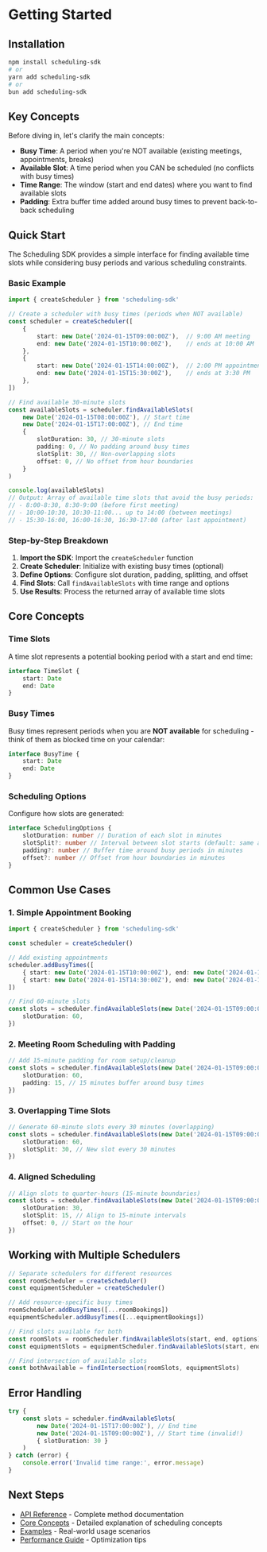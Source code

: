 # Getting Started

## Installation

```bash
npm install scheduling-sdk
# or
yarn add scheduling-sdk
# or
bun add scheduling-sdk
```

## Key Concepts

Before diving in, let's clarify the main concepts:

- **Busy Time**: A period when you're NOT available (existing meetings, appointments, breaks)
- **Available Slot**: A time period when you CAN be scheduled (no conflicts with busy times)
- **Time Range**: The window (start and end dates) where you want to find available slots
- **Padding**: Extra buffer time added around busy times to prevent back-to-back scheduling

## Quick Start

The Scheduling SDK provides a simple interface for finding available time slots while considering busy periods and various scheduling constraints.

### Basic Example

```typescript
import { createScheduler } from 'scheduling-sdk'

// Create a scheduler with busy times (periods when NOT available)
const scheduler = createScheduler([
    {
        start: new Date('2024-01-15T09:00:00Z'),  // 9:00 AM meeting
        end: new Date('2024-01-15T10:00:00Z'),    // ends at 10:00 AM
    },
    {
        start: new Date('2024-01-15T14:00:00Z'),  // 2:00 PM appointment
        end: new Date('2024-01-15T15:30:00Z'),    // ends at 3:30 PM
    },
])

// Find available 30-minute slots
const availableSlots = scheduler.findAvailableSlots(
    new Date('2024-01-15T08:00:00Z'), // Start time
    new Date('2024-01-15T17:00:00Z'), // End time
    {
        slotDuration: 30, // 30-minute slots
        padding: 0, // No padding around busy times
        slotSplit: 30, // Non-overlapping slots
        offset: 0, // No offset from hour boundaries
    }
)

console.log(availableSlots)
// Output: Array of available time slots that avoid the busy periods:
// - 8:00-8:30, 8:30-9:00 (before first meeting)
// - 10:00-10:30, 10:30-11:00... up to 14:00 (between meetings)
// - 15:30-16:00, 16:00-16:30, 16:30-17:00 (after last appointment)
```

### Step-by-Step Breakdown

1. **Import the SDK**: Import the `createScheduler` function
2. **Create Scheduler**: Initialize with existing busy times (optional)
3. **Define Options**: Configure slot duration, padding, splitting, and offset
4. **Find Slots**: Call `findAvailableSlots` with time range and options
5. **Use Results**: Process the returned array of available time slots

## Core Concepts

### Time Slots

A time slot represents a potential booking period with a start and end time:

```typescript
interface TimeSlot {
    start: Date
    end: Date
}
```

### Busy Times

Busy times represent periods when you are **NOT available** for scheduling - think of them as blocked time on your calendar:

```typescript
interface BusyTime {
    start: Date
    end: Date
}
```

### Scheduling Options

Configure how slots are generated:

```typescript
interface SchedulingOptions {
    slotDuration: number // Duration of each slot in minutes
    slotSplit?: number // Interval between slot starts (default: same as duration)
    padding?: number // Buffer time around busy periods in minutes
    offset?: number // Offset from hour boundaries in minutes
}
```

## Common Use Cases

### 1. Simple Appointment Booking

```typescript
import { createScheduler } from 'scheduling-sdk'

const scheduler = createScheduler()

// Add existing appointments
scheduler.addBusyTimes([
    { start: new Date('2024-01-15T10:00:00Z'), end: new Date('2024-01-15T11:00:00Z') },
    { start: new Date('2024-01-15T14:30:00Z'), end: new Date('2024-01-15T15:30:00Z') },
])

// Find 60-minute slots
const slots = scheduler.findAvailableSlots(new Date('2024-01-15T09:00:00Z'), new Date('2024-01-15T17:00:00Z'), {
    slotDuration: 60,
})
```

### 2. Meeting Room Scheduling with Padding

```typescript
// Add 15-minute padding for room setup/cleanup
const slots = scheduler.findAvailableSlots(new Date('2024-01-15T09:00:00Z'), new Date('2024-01-15T17:00:00Z'), {
    slotDuration: 60,
    padding: 15, // 15 minutes buffer around busy times
})
```

### 3. Overlapping Time Slots

```typescript
// Generate 60-minute slots every 30 minutes (overlapping)
const slots = scheduler.findAvailableSlots(new Date('2024-01-15T09:00:00Z'), new Date('2024-01-15T17:00:00Z'), {
    slotDuration: 60,
    slotSplit: 30, // New slot every 30 minutes
})
```

### 4. Aligned Scheduling

```typescript
// Align slots to quarter-hours (15-minute boundaries)
const slots = scheduler.findAvailableSlots(new Date('2024-01-15T09:00:00Z'), new Date('2024-01-15T17:00:00Z'), {
    slotDuration: 30,
    slotSplit: 15, // Align to 15-minute intervals
    offset: 0, // Start on the hour
})
```

## Working with Multiple Schedulers

```typescript
// Separate schedulers for different resources
const roomScheduler = createScheduler()
const equipmentScheduler = createScheduler()

// Add resource-specific busy times
roomScheduler.addBusyTimes([...roomBookings])
equipmentScheduler.addBusyTimes([...equipmentBookings])

// Find slots available for both
const roomSlots = roomScheduler.findAvailableSlots(start, end, options)
const equipmentSlots = equipmentScheduler.findAvailableSlots(start, end, options)

// Find intersection of available slots
const bothAvailable = findIntersection(roomSlots, equipmentSlots)
```

## Error Handling

```typescript
try {
    const slots = scheduler.findAvailableSlots(
        new Date('2024-01-15T17:00:00Z'), // End time
        new Date('2024-01-15T09:00:00Z'), // Start time (invalid!)
        { slotDuration: 30 }
    )
} catch (error) {
    console.error('Invalid time range:', error.message)
}
```

## Next Steps

- [API Reference](api-reference.md) - Complete method documentation
- [Core Concepts](core-concepts.md) - Detailed explanation of scheduling concepts
- [Examples](examples.md) - Real-world usage scenarios
- [Performance Guide](performance.md) - Optimization tips
